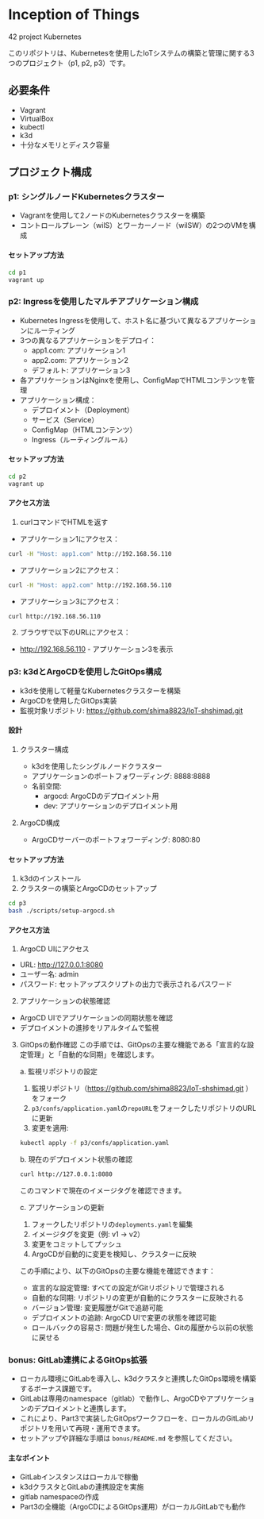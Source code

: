 # Inception of Things
42 project Kubernetes

このリポジトリは、Kubernetesを使用したIoTシステムの構築と管理に関する3つのプロジェクト（p1, p2, p3）です。

## 必要条件
- Vagrant
- VirtualBox
- kubectl
- k3d
- 十分なメモリとディスク容量

## プロジェクト構成

### p1: シングルノードKubernetesクラスター
- Vagrantを使用して2ノードのKubernetesクラスターを構築
- コントロールプレーン（wilS）とワーカーノード（wilSW）の2つのVMを構成

#### セットアップ方法
```bash
cd p1
vagrant up
```

### p2: Ingressを使用したマルチアプリケーション構成
- Kubernetes Ingressを使用して、ホスト名に基づいて異なるアプリケーションにルーティング
- 3つの異なるアプリケーションをデプロイ：
  - app1.com: アプリケーション1
  - app2.com: アプリケーション2
  - デフォルト: アプリケーション3
- 各アプリケーションはNginxを使用し、ConfigMapでHTMLコンテンツを管理
- アプリケーション構成：
  - デプロイメント（Deployment）
  - サービス（Service）
  - ConfigMap（HTMLコンテンツ）
  - Ingress（ルーティングルール）

#### セットアップ方法
```bash
cd p2
vagrant up
```

#### アクセス方法
1. curlコマンドでHTMLを返す
- アプリケーション1にアクセス：
```bash
curl -H "Host: app1.com" http://192.168.56.110
```

- アプリケーション2にアクセス：
```bash
curl -H "Host: app2.com" http://192.168.56.110
```

- アプリケーション3にアクセス：
```bash
curl http://192.168.56.110
```

2. ブラウザで以下のURLにアクセス：
- http://192.168.56.110 - アプリケーション3を表示

### p3: k3dとArgoCDを使用したGitOps構成
- k3dを使用して軽量なKubernetesクラスターを構築
- ArgoCDを使用したGitOps実装
- 監視対象リポジトリ: https://github.com/shima8823/IoT-shshimad.git

#### 設計
1. クラスター構成
   - k3dを使用したシングルノードクラスター
   - アプリケーションのポートフォワーディング: 8888:8888
   - 名前空間:
     - argocd: ArgoCDのデプロイメント用
     - dev: アプリケーションのデプロイメント用

2. ArgoCD構成
   - ArgoCDサーバーのポートフォワーディング: 8080:80

#### セットアップ方法
1. k3dのインストール
2. クラスターの構築とArgoCDのセットアップ
```bash
cd p3
bash ./scripts/setup-argocd.sh
```

#### アクセス方法
1. ArgoCD UIにアクセス
- URL: http://127.0.0.1:8080
- ユーザー名: admin
- パスワード: セットアップスクリプトの出力で表示されるパスワード

2. アプリケーションの状態確認
- ArgoCD UIでアプリケーションの同期状態を確認
- デプロイメントの進捗をリアルタイムで監視

3. GitOpsの動作確認
この手順では、GitOpsの主要な機能である「宣言的な設定管理」と「自動的な同期」を確認します。

    a. 監視リポジトリの設定
    1. 監視リポジトリ（https://github.com/shima8823/IoT-shshimad.git ）をフォーク
    2. `p3/confs/application.yaml`の`repoURL`をフォークしたリポジトリのURLに更新
    3. 変更を適用:
    ```bash
    kubectl apply -f p3/confs/application.yaml
    ```

    b. 現在のデプロイメント状態の確認
    ```bash
    curl http://127.0.0.1:8080
    ```
    このコマンドで現在のイメージタグを確認できます。

    c. アプリケーションの更新
    1. フォークしたリポジトリの`deployments.yaml`を編集
    2. イメージタグを変更（例: v1 → v2）
    3. 変更をコミットしてプッシュ
    4. ArgoCDが自動的に変更を検知し、クラスターに反映

    この手順により、以下のGitOpsの主要な機能を確認できます：
    - 宣言的な設定管理: すべての設定がGitリポジトリで管理される
    - 自動的な同期: リポジトリの変更が自動的にクラスターに反映される
    - バージョン管理: 変更履歴がGitで追跡可能
    - デプロイメントの追跡: ArgoCD UIで変更の状態を確認可能
    - ロールバックの容易さ: 問題が発生した場合、Gitの履歴から以前の状態に戻せる

### bonus: GitLab連携によるGitOps拡張
- ローカル環境にGitLabを導入し、k3dクラスタと連携したGitOps環境を構築するボーナス課題です。
- GitLabは専用のnamespace（gitlab）で動作し、ArgoCDやアプリケーションのデプロイメントと連携します。
- これにより、Part3で実装したGitOpsワークフローを、ローカルのGitLabリポジトリを用いて再現・運用できます。
- セットアップや詳細な手順は `bonus/README.md` を参照してください。

#### 主なポイント
- GitLabインスタンスはローカルで稼働
- k3dクラスタとGitLabの連携設定を実施
- gitlab namespaceの作成
- Part3の全機能（ArgoCDによるGitOps運用）がローカルGitLabでも動作

